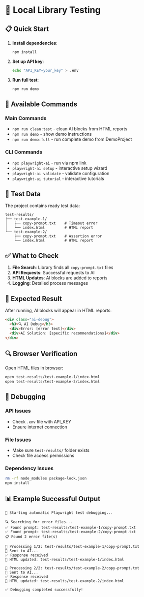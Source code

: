 # 🧪 Local Library Testing

## 📋 Quick Start

1. **Install dependencies**:
   ```bash
   npm install
   ```

2. **Set up API key**:
   ```bash
   echo "API_KEY=your_key" > .env
   ```

3. **Run full test**:
   ```bash
   npm run demo
   ```

## 🔧 Available Commands

### Main Commands
- `npm run clean:test` - clean AI blocks from HTML reports
- `npm run demo` - show demo instructions
- `npm run demo:full` - run complete demo from DemoProject

### CLI Commands
- `npx playwright-ai` - run via npm link
- `playwright-ai setup` - interactive setup wizard
- `playwright-ai validate` - validate configuration
- `playwright-ai tutorial` - interactive tutorials

## 📁 Test Data

The project contains ready test data:

```
test-results/
├── test-example-1/
│   ├── copy-prompt.txt    # Timeout error
│   └── index.html         # HTML report
└── test-example-2/
    ├── copy-prompt.txt    # Assertion error
    └── index.html         # HTML report
```

## ✅ What to Check

1. **File Search**: Library finds all `copy-prompt.txt` files
2. **API Requests**: Successful requests to AI
3. **HTML Updates**: AI blocks are added to reports
4. **Logging**: Detailed process messages

## 🎯 Expected Result

After running, AI blocks will appear in HTML reports:

```html
<div class="ai-debug">
  <h3>🔍 AI Debug</h3>
  <div>Error: [error text]</div>
  <div>AI Solution: [specific recommendations]</div>
</div>
```

## 🔍 Browser Verification

Open HTML files in browser:
```bash
open test-results/test-example-1/index.html
open test-results/test-example-2/index.html
```

## 🐛 Debugging

### API Issues
- Check `.env` file with API_KEY
- Ensure internet connection

### File Issues
- Make sure `test-results/` folder exists
- Check file access permissions

### Dependency Issues
```bash
rm -rf node_modules package-lock.json
npm install
```

## 📊 Example Successful Output

```
🚀 Starting automatic Playwright test debugging...

🔍 Searching for error files...
✅ Found prompt: test-results/test-example-1/copy-prompt.txt
✅ Found prompt: test-results/test-example-2/copy-prompt.txt
📋 Found 2 error file(s)

📝 Processing 1/2: test-results/test-example-1/copy-prompt.txt
🔁 Sent to AI...
✅ Response received
💾 HTML updated: test-results/test-example-1/index.html

📝 Processing 2/2: test-results/test-example-2/copy-prompt.txt
🔁 Sent to AI...
✅ Response received
💾 HTML updated: test-results/test-example-2/index.html

✅ Debugging completed successfully! 